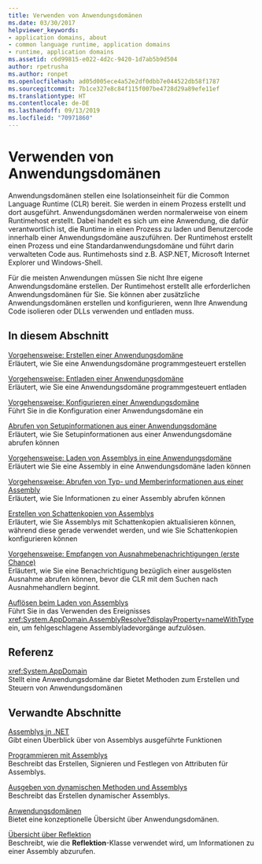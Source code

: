 ```yaml
---
title: Verwenden von Anwendungsdomänen
ms.date: 03/30/2017
helpviewer_keywords:
- application domains, about
- common language runtime, application domains
- runtime, application domains
ms.assetid: c6d99815-e022-4d2c-9420-1d7ab5b9d504
author: rpetrusha
ms.author: ronpet
ms.openlocfilehash: ad05d005ece4a52e2df0dbb7e044522db58f1787
ms.sourcegitcommit: 7b1ce327e8c84f115f007be4728d29a89efe11ef
ms.translationtype: HT
ms.contentlocale: de-DE
ms.lasthandoff: 09/13/2019
ms.locfileid: "70971860"
---
```

# <a name="using-application-domains"></a>Verwenden von Anwendungsdomänen
Anwendungsdomänen stellen eine Isolationseinheit für die Common Language Runtime (CLR) bereit. Sie werden in einem Prozess erstellt und dort ausgeführt. Anwendungsdomänen werden normalerweise von einem Runtimehost erstellt. Dabei handelt es sich um eine Anwendung, die dafür verantwortlich ist, die Runtime in einen Prozess zu laden und Benutzercode innerhalb einer Anwendungsdomäne auszuführen. Der Runtimehost erstellt einen Prozess und eine Standardanwendungsdomäne und führt darin verwalteten Code aus. Runtimehosts sind z.B. ASP.NET, Microsoft Internet Explorer und Windows-Shell.  
  
 Für die meisten Anwendungen müssen Sie nicht Ihre eigene Anwendungsdomäne erstellen. Der Runtimehost erstellt alle erforderlichen Anwendungsdomänen für Sie. Sie können aber zusätzliche Anwendungsdomänen erstellen und konfigurieren, wenn Ihre Anwendung Code isolieren oder DLLs verwenden und entladen muss.  
  
## <a name="in-this-section"></a>In diesem Abschnitt  
 [Vorgehensweise: Erstellen einer Anwendungsdomäne](../../../docs/framework/app-domains/how-to-create-an-application-domain.md)  
 Erläutert, wie Sie eine Anwendungsdomäne programmgesteuert erstellen  
  
 [Vorgehensweise: Entladen einer Anwendungsdomäne](../../../docs/framework/app-domains/how-to-unload-an-application-domain.md)  
 Erläutert, wie Sie eine Anwendungsdomäne programmgesteuert entladen  
  
 [Vorgehensweise: Konfigurieren einer Anwendungsdomäne](../../../docs/framework/app-domains/how-to-configure-an-application-domain.md)  
 Führt Sie in die Konfiguration einer Anwendungsdomäne ein  
  
 [Abrufen von Setupinformationen aus einer Anwendungsdomäne](../../../docs/framework/app-domains/retrieve-setup-information.md)  
 Erläutert, wie Sie Setupinformationen aus einer Anwendungsdomäne abrufen können  
  
 [Vorgehensweise: Laden von Assemblys in eine Anwendungsdomäne](../../../docs/framework/app-domains/how-to-load-assemblies-into-an-application-domain.md)  
 Erläutert wie Sie eine Assembly in eine Anwendungsdomäne laden können  
  
 [Vorgehensweise: Abrufen von Typ- und Memberinformationen aus einer Assembly](../reflection-and-codedom/get-type-member-information.md)  
 Erläutert, wie Sie Informationen zu einer Assembly abrufen können  
  
 [Erstellen von Schattenkopien von Assemblys](../../../docs/framework/app-domains/shadow-copy-assemblies.md)  
 Erläutert, wie Sie Assemblys mit Schattenkopien aktualisieren können, während diese gerade verwendet werden, und wie Sie Schattenkopien konfigurieren können  
  
 [Vorgehensweise: Empfangen von Ausnahmebenachrichtigungen (erste Chance)](../../../docs/framework/app-domains/how-to-receive-first-chance-exception-notifications.md)  
 Erläutert, wie Sie eine Benachrichtigung bezüglich einer ausgelösten Ausnahme abrufen können, bevor die CLR mit dem Suchen nach Ausnahmehandlern beginnt.  
  
 [Auflösen beim Laden von Assemblys](../../standard/assembly/resolve-loads.md)  
 Führt Sie in das Verwenden des Ereignisses <xref:System.AppDomain.AssemblyResolve?displayProperty=nameWithType> ein, um fehlgeschlagene Assemblyladevorgänge aufzulösen.  
  
## <a name="reference"></a>Referenz  
 <xref:System.AppDomain>  
 Stellt eine Anwendungsdomäne dar Bietet Methoden zum Erstellen und Steuern von Anwendungsdomänen  
  
## <a name="related-sections"></a>Verwandte Abschnitte  
 [Assemblys in .NET](../../standard/assembly/index.md)  
 Gibt einen Überblick über von Assemblys ausgeführte Funktionen  
  
 [Programmieren mit Assemblys](../../standard/assembly/program.md)  
 Beschreibt das Erstellen, Signieren und Festlegen von Attributen für Assemblys.  
  
 [Ausgeben von dynamischen Methoden und Assemblys](../../../docs/framework/reflection-and-codedom/emitting-dynamic-methods-and-assemblies.md)  
 Beschreibt das Erstellen dynamischer Assemblys.  
  
 [Anwendungsdomänen](../../../docs/framework/app-domains/application-domains.md)  
 Bietet eine konzeptionelle Übersicht über Anwendungsdomänen.  
  
 [Übersicht über Reflektion](../../../docs/framework/reflection-and-codedom/reflection.md)  
 Beschreibt, wie die **Reflektion**-Klasse verwendet wird, um Informationen zu einer Assembly abzurufen.
